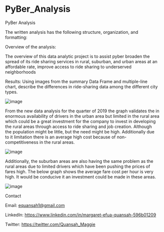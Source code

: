 # PyBer_Analysis
 PyBer Analysis

The written analysis has the following structure, organization, and formatting:

Overview of the analysis: 

The overview of this data analytic project is to assist pyber broaden the spread of its ride sharing services in rural, suburban, and urban areas at an affordable rate, improve access to ride sharing to underserved neighborhoods


Results: Using images from the summary Data Frame and multiple-line chart, describe the differences in ride-sharing data among the different city types.

 
![image](https://user-images.githubusercontent.com/90292072/188041885-f58b7480-8138-4e2e-a532-acd9f078a6b1.png)




From the new data analysis for the quarter of 2019 the graph validates the in enormous availability of drivers in the urban area but limited in the rural area which could be a great investment for the company to invest in developing the rural areas through access to ride sharing and job creation. Although the population might be little, but the need might be high. Additionally due to it limitation there is an average high cost because of non-competitiveness in the rural areas.
 
![image](https://user-images.githubusercontent.com/90292072/188041827-30857e33-3e9c-4b07-8a79-b42b9f822063.png)

 



Additionally, the suburban areas are also having the same problem as the rural areas due to limited drivers which have been pushing the prices of fares high. The below graph shows the average fare cost per hour is very high. It would be conducive it an investment could be made in these areas. 

![image](https://user-images.githubusercontent.com/90292072/188041690-2e753895-cd74-49b3-9b1d-b9ab7862626f.png)

 

Contact

Email: equansah1@gmail.com

LinkedIn: https://www.linkedin.com/in/margaret-efua-quansah-596b01209 

Twitter: https://twitter.com/Quansah_Maggie
